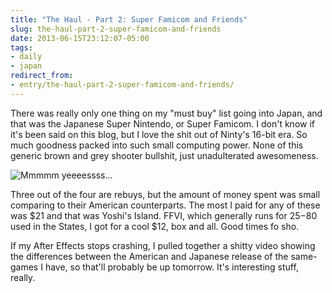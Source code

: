 ```yaml
---
title: "The Haul - Part 2: Super Famicom and Friends"
slug: the-haul-part-2-super-famicom-and-friends
date: 2013-06-15T23:12:07-05:00
tags:
- daily
- japan
redirect_from:
- entry/the-haul-part-2-super-famicom-and-friends/
---
```

There was really only one thing on my "must buy" list going into Japan, and that was the Japanese Super Nintendo, or Super Famicom. I don't know if it's been said on this blog, but I love the shit out of Ninty's 16-bit era. So much goodness packed into such small computing power. None of this generic brown and grey shooter bullshit, just unadulterated awesomeness.

![](http://i.imgur.com/hWzRzuD.jpg "Mmmmm yeeeessss...")

Three out of the four are rebuys, but the amount of money spent was small comparing to their American counterparts. The most I paid for any of these was $21 and that was Yoshi's Island. FFVI, which generally runs for $25-$80 used in the States, I got for a cool $12, box and all. Good times fo sho.

If my After Effects stops crashing, I pulled together a shitty video showing the differences between the American and Japanese release of the same-games I have, so that'll probably be up tomorrow. It's interesting stuff, really.
